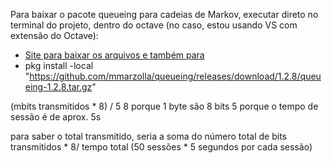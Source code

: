Para baixar o pacote queueing para cadeias de Markov, executar direto no terminal do projeto, dentro do octave (no caso, estou usando VS com extensão do Octave):

- [Site para baixar os arquivos e também para ](https://www.moreno.marzolla.name/software/queueing/)
- pkg install -local "https://github.com/mmarzolla/queueing/releases/download/1.2.8/queueing-1.2.8.tar.gz"

(mbits transmitidos * 8) / 5
8 porque 1 byte são 8 bits
5 porque o tempo de sessão é de aprox. 5s

para saber o total transmitido, seria a soma do número total de bits transmitidos * 8/ tempo total (50 sessões * 5 segundos por cada sessão) 